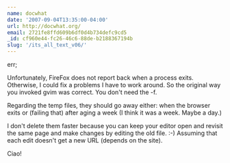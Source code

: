```yaml
---
name: docwhat
date: '2007-09-04T13:35:00-04:00'
url: http://docwhat.org/
email: 2721fe8ffd609b6df0d4b734defc9cd5
_id: cf960e44-fc26-46c6-88de-b2188367194b
slug: '/its_all_text_v06/'
---
```


err;

Unfortunately, FireFox does not report back when a process exits. Otherwise, I
could fix a problems I have to work around. So the original way you invoked
gvim was correct. You don't need the -f.

Regarding the temp files, they should go away either: when the browser exits
or (failing that) after aging a week (I think it was a week. Maybe a day.)

I don't delete them faster because you can keep your editor open and revisit
the same page and make changes by editing the old file. :-) Assuming that each
edit doesn't get a new URL (depends on the site).

Ciao!
